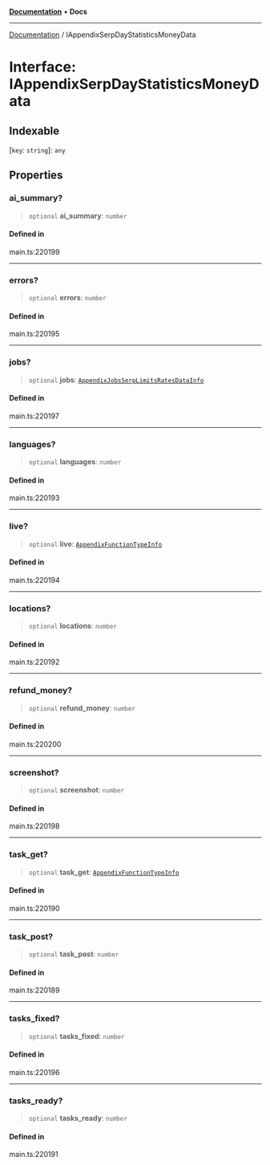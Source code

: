 [**Documentation**](../README.md) • **Docs**

***

[Documentation](../globals.md) / IAppendixSerpDayStatisticsMoneyData

# Interface: IAppendixSerpDayStatisticsMoneyData

## Indexable

 \[`key`: `string`\]: `any`

## Properties

### ai\_summary?

> `optional` **ai\_summary**: `number`

#### Defined in

main.ts:220199

***

### errors?

> `optional` **errors**: `number`

#### Defined in

main.ts:220195

***

### jobs?

> `optional` **jobs**: [`AppendixJobsSerpLimitsRatesDataInfo`](../classes/AppendixJobsSerpLimitsRatesDataInfo.md)

#### Defined in

main.ts:220197

***

### languages?

> `optional` **languages**: `number`

#### Defined in

main.ts:220193

***

### live?

> `optional` **live**: [`AppendixFunctionTypeInfo`](../classes/AppendixFunctionTypeInfo.md)

#### Defined in

main.ts:220194

***

### locations?

> `optional` **locations**: `number`

#### Defined in

main.ts:220192

***

### refund\_money?

> `optional` **refund\_money**: `number`

#### Defined in

main.ts:220200

***

### screenshot?

> `optional` **screenshot**: `number`

#### Defined in

main.ts:220198

***

### task\_get?

> `optional` **task\_get**: [`AppendixFunctionTypeInfo`](../classes/AppendixFunctionTypeInfo.md)

#### Defined in

main.ts:220190

***

### task\_post?

> `optional` **task\_post**: `number`

#### Defined in

main.ts:220189

***

### tasks\_fixed?

> `optional` **tasks\_fixed**: `number`

#### Defined in

main.ts:220196

***

### tasks\_ready?

> `optional` **tasks\_ready**: `number`

#### Defined in

main.ts:220191
